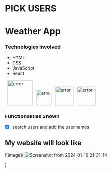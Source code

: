 # PICK USERS
<h1>Weather App</h1>

### Technologies Involved

- HTML 
- CSS
- JavaScript
- React

<div>
  <img style="width:80px"src="https://cdn3d.iconscout.com/3d/free/thumb/free-html-5728485-4781249.png?f=webp" alt="error"/>
  <img style="width:50px"src="https://upload.wikimedia.org/wikipedia/commons/thumb/d/d5/CSS3_logo_and_wordmark.svg/1200px-CSS3_logo_and_wordmark.svg.png" alt="error"/>
  <img style="width:60px"src="https://www.freepnglogos.com/uploads/javascript-png/png-javascript-badge-picture-8.png" alt="error"/>
  <img style="width:60px"src="https://ionicframework.com/docs/icons/logo-react-icon.png" alt="error"/>
</div>

### Functionalities Shown
- [x] search users and add the user names

<h2>My website will look like</h2>

![image](
![Screenshot from 2024-01-16 21-31-14](https://github.com/kDurga-123/GmailPage/assets/119414747/74f9221a-9ea6-4301-b373-a959aa816e95)

)
<b style="color:red;">





